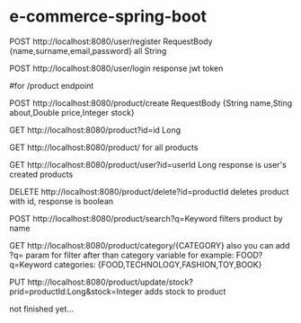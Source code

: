 # e-commerce-spring-boot




POST http://localhost:8080/user/register RequestBody {name,surname,email,password} all String

POST http://localhost:8080/user/login response jwt token

#for /product endpoint

POST http://localhost:8080/product/create RequestBody {String name,Sting about,Double price,Integer stock}

GET http://localhost:8080/product?id=id Long

GET http://localhost:8080/product/ for all products

GET http://localhost:8080/product/user?id=userId Long response is user's created products

DELETE http://localhost:8080/product/delete?id=productId deletes product with id, response is boolean

POST http://localhost:8080/product/search?q=Keyword filters product by name

GET http://localhost:8080/product/category/{CATEGORY} also you can add ?q= param for filter after than category variable for example: FOOD?q=Keyword
categories: {FOOD,TECHNOLOGY,FASHION,TOY,BOOK}

PUT http://localhost:8080/product/update/stock?prid=productId:Long&stock=Integer adds stock to product


not finished yet...
